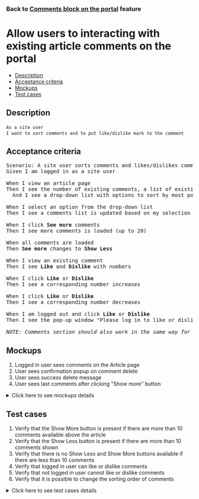 ### Back to [Comments block on the portal](../../) feature

# Allow users to interacting with existing article comments on the portal

- [Description](#description)
- [Acceptance criteria](#acceptance-criteria)
- [Mockups](#mockups)
- [Test cases](#test-cases)

## Description

    As a site user
    I want to sort comments and to put like/dislike mark to the comment

## Acceptance criteria

<pre>
Scenario: A site user sorts comments and likes/dislikes comments
Given I am logged in as a site user

When I view an article page
Then I see the number of existing comments, a list of existing comments with 10 most recent comments at the top, and the <b>See more</b> comments button at the bottom
  And I see a drop-down list with options to sort by most popular, oldest first, or newest first

When I select an option from the drop-down list
Then I see a comments list is updated based on my selection

When I click <b>See more</b> comments
Then I see more comments is loaded (up to 20)

When all comments are loaded
Then <b>See more</b> changes to <b>Show Less</b>

When I view an existing comment
Then I see <b>Like</b> and <b>Dislike</b> with numbers

When I click <b>Like</b> or <b>Dislike</b>
Then I see a corresponding number increases

When I click <b>Like</b> or <b>Dislike</b>
Then I see a corresponding number decreases

When I am logged out and click <b>Like</b> or <b>Dislike</b>
Then I see the pop-up window "Please log in to like or dislike comments" with the link to log-in page

<i>NOTE: Comments section should also work in the same way for videos.</i>
</pre>

## Mockups

1. Logged in user sees comments on the Article page
2. User sees confirmation popup on comment delete
3. User sees success delete message
4. User sees last comments after clicking "Show more" button

<details>
  <summary>Click here to see mockups details</summary>

**1. Logged in user sees comments on the Article page:**

![Logged in user sees comments on the Article page](/products/sport_news_portal/web_application_features/comments/images/comments_for_logged_in_user.png)

**2. User sees confirmation popup on comment delete:**

![User sees confirmation popup on comment delete](/products/sport_news_portal/web_application_features/comments/images/before_delete_warning_popup.png)

**3. User sees success delete message:**

![User sees success delete message](/products/sport_news_portal/web_application_features/comments/images/comment_deleted_popup.png)

**4. User sees last comments after clicking "Show more" button:**

![User sees last comments after clicking "Show more" button](/products/sport_news_portal/web_application_features/comments/images/expanded_comments.png)

</details>

## Test cases

1. Verify that the Show More button is present if there are more than 10 comments available above the article
2. Verify that the Show Less button is present if there are more than 10 comments shown
3. Verify that there is no Show Less and Show More buttons available if there are less than 10 comments
4. Verify that logged in user can like or dislike comments
5. Verify that not logged in user cannot like or dislike comments
6. Verify that it is possible to change the sorting order of comments

<details>
  <summary>Click here to see test cases details</summary>

### **#1. Verify that the Show More button is present if there are more than 10 comments available above the article**

|Preconditions|Steps|Expected result
--------------|-----|----------
|- Log in by user account</br>- There are more than 20 comments to the article|1) Click on any article on the home page</br>2) Go to the comments section, and then click <b>Show More</b>|1) 10 comments are shown</br>2) 10 more comments are loaded—20 comments in total—and a user can still see the <b>Show More</b> button because there are more comments to show. The <b>Show Less</b> button appears|

### **#2. Verify that the Show Less button is present if there are more than 10 comments shown**

|Preconditions|Steps|Expected result
--------------|-----|----------
|- Log in by user account</br>- There are more than 10 comments an the article|1) Click on any article on the home page</br>2) Click <b>Show More</b></br>3) Click <b>Show Less</b>|1) 10 comments are shown</br>2) All comments are loaded, the <b>Show More</b> button disappears, and the <b>Show Less</b> button appears</br>3) Only 10 comments are show, the <b>Show Less</b> button disappears, and the <b>Show More</b> button appears|

### **#3. Verify that there is no Show Less and Show More buttons available if there are less than 10 comments**

|Preconditions|Steps|Expected result
--------------|-----|----------
|- Log in by user account</br>- There are less than 10 comments to an article|1) Click on any article on the home page</br>2) Check if the <b>Show More</b> and <b>Show Less</b> buttons are shown|1) All comments are shown</br>2) There are no <b>Show More</b> or <b>Show Less</b> buttons in the comments section|

### **#4. Verify that logged in user can like or dislike comments**

|Preconditions|Steps|Expected result
--------------|-----|----------
|- Log in by user account</br>- There are some comments to an article</br>- There are some replies to comments|1) Click on any article on the Home page</br>2) Click <b>Like</b> under any comment</br>3) Click <b>Like</b> under any reply to the comment</br>4) Сlick <b>Dislike</b> under the comment above the article</br>5) Сlick <b>Dislike</b> under the comment above the comment</br>6) Click <b>Like</b> under the comment you previously disliked</br>7) Click <b>Dislike</b> under the comment you previously liked|2) The number of likes increases</br>3) The number of likes increases</br>4) The number of dislikes increases</br>5) The number of dislikes increases</br>6) The number of likes increases and the number of dislikes decreases</br>7) The number of dislikes increases and the number of likes decreases|

### **#5. Verify that not logged in user cannot like or dislike comments**

|Preconditions|Steps|Expected result
--------------|-----|----------
|- User is not logged in</br>- There are some comments to an article</br>- There are some replies to comments|1) Click on any article on the Home page</br>2) Click the <b>Like</b> or <b>Dislike</b> icon under any comment above the article|2) Pop-up window "Please log in to leave a comment" with a link to log in page appears|

### **#6. Verify that it is possible to change the sorting order of comments**

|Preconditions|Steps|Expected result
--------------|-----|----------
|- User is not logged in</br>- There are some comments to an article|1) Click on any article on the home page with comments</br>2) Click <b>Sort by > Most popular</b></br>3) Click <b>Sort by > Oldest first</b></br>4) Click <b>Sort by > Newest first</b>|2) Most popular comments are shown first</br>3) Oldest comments are shown first</br>4) Newest comments are shown first|
</details>
